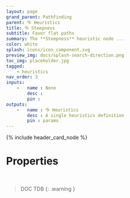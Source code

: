 ```yaml
---
layout: page
grand_parent: Pathfinding
parent: 🝰 Heuristics
title: 🝰 Steepness
subtitle: Favor flat paths
summary: The **Steepness** heuristic node ...
color: white
splash: icons/icon_component.svg
preview_img: docs/splash-search-direction.png
toc_img: placeholder.jpg
tagged: 
    - heuristics
nav_order: 3
inputs:
    -   name : None
        desc : 
        pin : 
outputs:
    -   name : 🝰 Heuristics
        desc : A single heuristics definition
        pin : params
---
```


{% include header_card_node %}

# Properties
<br>

> DOC TDB
{: .warning }
